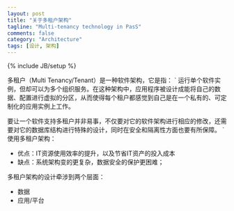 ```yaml
---
layout: post
title: "关于多租户架构"
tagline: "Multi-tenancy technology in PasS"
comments: false
category: "Architecture"
tags: [设计, 架构]
---
```

{% include JB/setup %}

多租户（Multi Tenancy/Tenant）是一种软件架构，它是指：
`
运行单个软件实例，但却可以为多个组织服务。在这种架构中，应用程序被设计成能将自己的数据、配置进行虚拟的分区，从而使得每个租户都感觉到自己是在一个私有的、可定制化的应用实例上工作。

要让一个软件支持多租户并非易事，不仅要对它的软件架构进行相应的修改，还需要对它的数据库结构进行特殊的设计，同时在安全和隔离性方面也要有所保障。
`
使用多租户架构：
* 优点：IT资源使用效率的提升，以及节省IT资产的投入成本
* 缺点：系统架构变的更复杂，数据安全的保护更困难；


多租户架构的设计牵涉到两个层面：
* 数据
* 应用/平台
